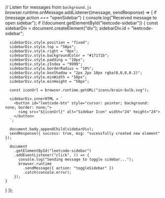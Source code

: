 

// Listen for messages from `background.js`
browser.runtime.onMessage.addListener((message, sendResponse) => {
  if (message.action === "openSidebar") {
    console.log("Received message to open sidebar");
    if (!document.getElementById("leetcode-sidebar")) {
      const sidebarDiv = document.createElement("div");
      sidebarDiv.id = "leetcode-sidebar";

      sidebarDiv.style.position = "fixed";
      sidebarDiv.style.top = "50px";
      sidebarDiv.style.right = "0px";
      sidebarDiv.style.backgroundColor = "#17171b";
      sidebarDiv.style.padding = "10px";
      sidebarDiv.style.zIndex = "9999";
      sidebarDiv.style.borderRadius = "10%";
      sidebarDiv.style.boxShadow = "2px 2px 10px rgba(0,0,0,0.2)";
      sidebarDiv.style.minWidth = "50px";
      sidebarDiv.style.minHeight = "50px";

      const iconUrl = browser.runtime.getURL("icons/brain-bulb.svg");

      sidebarDiv.innerHTML = `
        <button id="leetcode-btn" style="cursor: pointer; background: none; border: none;">
          <img src="${iconUrl}" alt="Sidebar Icon" width="24" height="24">
        </button>
      `;

      document.body.appendChild(sidebarDiv);
      sendResponse({ success: true, msg: "sucessfully created new element" });

      document
        .getElementById("leetcode-sidebar")
        .addEventListener("click", () => {
          console.log("Sending message to toggle sidebar...");
          browser.runtime
            .sendMessage({ action: "toggleSidebar" })
            .catch(console.error);
        });
    }
  }
});
